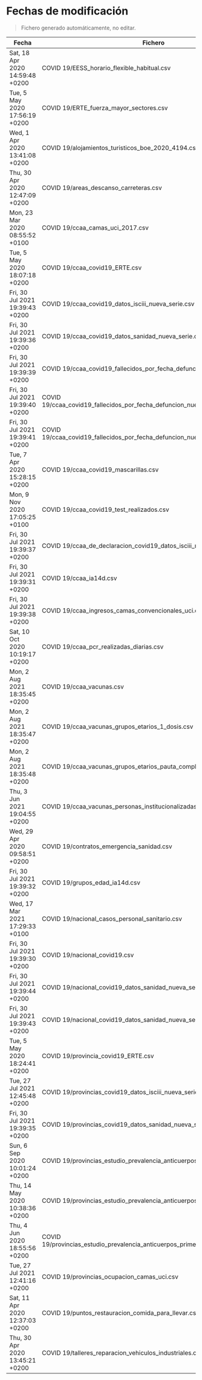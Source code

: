 # Fechas de modificación

> Fichero generado automáticamente, no editar.

| Fecha                           | Fichero                  |
|---------------------------------|--------------------------|
| Sat, 18 Apr 2020 14:59:48 +0200  | COVID 19/EESS_horario_flexible_habitual.csv |
| Tue, 5 May 2020 17:56:19 +0200  | COVID 19/ERTE_fuerza_mayor_sectores.csv |
| Wed, 1 Apr 2020 13:41:08 +0200  | COVID 19/alojamientos_turisticos_boe_2020_4194.csv |
| Thu, 30 Apr 2020 12:47:09 +0200  | COVID 19/areas_descanso_carreteras.csv |
| Mon, 23 Mar 2020 08:55:52 +0100  | COVID 19/ccaa_camas_uci_2017.csv |
| Tue, 5 May 2020 18:07:18 +0200  | COVID 19/ccaa_covid19_ERTE.csv |
| Fri, 30 Jul 2021 19:39:43 +0200  | COVID 19/ccaa_covid19_datos_isciii_nueva_serie.csv |
| Fri, 30 Jul 2021 19:39:36 +0200  | COVID 19/ccaa_covid19_datos_sanidad_nueva_serie.csv |
| Fri, 30 Jul 2021 19:39:39 +0200  | COVID 19/ccaa_covid19_fallecidos_por_fecha_defuncion_nueva_serie.csv |
| Fri, 30 Jul 2021 19:39:40 +0200  | COVID 19/ccaa_covid19_fallecidos_por_fecha_defuncion_nueva_serie_long.csv |
| Fri, 30 Jul 2021 19:39:41 +0200  | COVID 19/ccaa_covid19_fallecidos_por_fecha_defuncion_nueva_serie_original.csv |
| Tue, 7 Apr 2020 15:28:15 +0200  | COVID 19/ccaa_covid19_mascarillas.csv |
| Mon, 9 Nov 2020 17:05:25 +0100  | COVID 19/ccaa_covid19_test_realizados.csv |
| Fri, 30 Jul 2021 19:39:37 +0200  | COVID 19/ccaa_de_declaracion_covid19_datos_isciii_nueva_serie.csv |
| Fri, 30 Jul 2021 19:39:31 +0200  | COVID 19/ccaa_ia14d.csv |
| Fri, 30 Jul 2021 19:39:38 +0200  | COVID 19/ccaa_ingresos_camas_convencionales_uci.csv |
| Sat, 10 Oct 2020 10:19:17 +0200  | COVID 19/ccaa_pcr_realizadas_diarias.csv |
| Mon, 2 Aug 2021 18:35:45 +0200  | COVID 19/ccaa_vacunas.csv |
| Mon, 2 Aug 2021 18:35:47 +0200  | COVID 19/ccaa_vacunas_grupos_etarios_1_dosis.csv |
| Mon, 2 Aug 2021 18:35:48 +0200  | COVID 19/ccaa_vacunas_grupos_etarios_pauta_completa.csv |
| Thu, 3 Jun 2021 19:04:55 +0200  | COVID 19/ccaa_vacunas_personas_institucionalizadas.csv |
| Wed, 29 Apr 2020 09:58:51 +0200  | COVID 19/contratos_emergencia_sanidad.csv |
| Fri, 30 Jul 2021 19:39:32 +0200  | COVID 19/grupos_edad_ia14d.csv |
| Wed, 17 Mar 2021 17:29:33 +0100  | COVID 19/nacional_casos_personal_sanitario.csv |
| Fri, 30 Jul 2021 19:39:30 +0200  | COVID 19/nacional_covid19.csv |
| Fri, 30 Jul 2021 19:39:44 +0200  | COVID 19/nacional_covid19_datos_sanidad_nueva_serie.csv |
| Fri, 30 Jul 2021 19:39:43 +0200  | COVID 19/nacional_covid19_datos_sanidad_nueva_serie_grupos_edad.csv |
| Tue, 5 May 2020 18:24:41 +0200  | COVID 19/provincia_covid19_ERTE.csv |
| Tue, 27 Jul 2021 12:45:48 +0200  | COVID 19/provincias_covid19_datos_isciii_nueva_serie.csv |
| Fri, 30 Jul 2021 19:39:35 +0200  | COVID 19/provincias_covid19_datos_sanidad_nueva_serie.csv |
| Sun, 6 Sep 2020 10:01:24 +0200  | COVID 19/provincias_estudio_prevalencia_anticuerpos_final.csv |
| Thu, 14 May 2020 10:38:36 +0200  | COVID 19/provincias_estudio_prevalencia_anticuerpos_primera_ronda.csv |
| Thu, 4 Jun 2020 18:55:56 +0200  | COVID 19/provincias_estudio_prevalencia_anticuerpos_primera_y_segunda_ronda.csv |
| Tue, 27 Jul 2021 12:41:16 +0200  | COVID 19/provincias_ocupacion_camas_uci.csv |
| Sat, 11 Apr 2020 12:37:03 +0200  | COVID 19/puntos_restauracion_comida_para_llevar.csv |
| Thu, 30 Apr 2020 13:45:21 +0200  | COVID 19/talleres_reparacion_vehiculos_industriales.csv |
